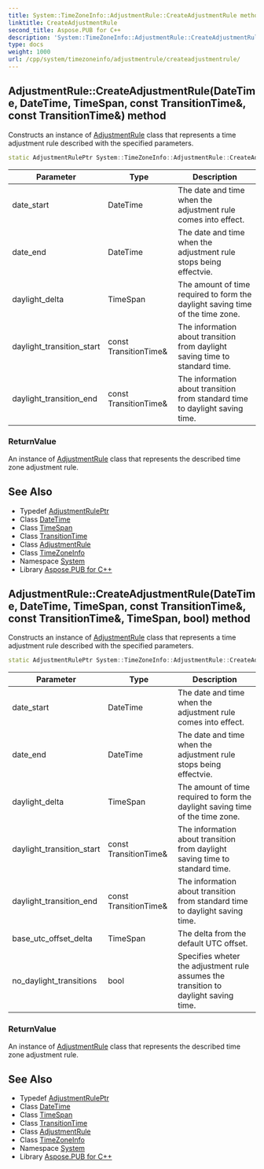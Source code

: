 ```yaml
---
title: System::TimeZoneInfo::AdjustmentRule::CreateAdjustmentRule method
linktitle: CreateAdjustmentRule
second_title: Aspose.PUB for C++
description: 'System::TimeZoneInfo::AdjustmentRule::CreateAdjustmentRule method. Constructs an instance of AdjustmentRule class that represents a time adjustment rule described with the specified parameters in C++.'
type: docs
weight: 1000
url: /cpp/system/timezoneinfo/adjustmentrule/createadjustmentrule/
---
```

## AdjustmentRule::CreateAdjustmentRule(DateTime, DateTime, TimeSpan, const TransitionTime\&, const TransitionTime\&) method


Constructs an instance of [AdjustmentRule](../) class that represents a time adjustment rule described with the specified parameters.

```cpp
static AdjustmentRulePtr System::TimeZoneInfo::AdjustmentRule::CreateAdjustmentRule(DateTime date_start, DateTime date_end, TimeSpan daylight_delta, const TransitionTime &daylight_transition_start, const TransitionTime &daylight_transition_end)
```


| Parameter | Type | Description |
| --- | --- | --- |
| date_start | DateTime | The date and time when the adjustment rule comes into effect. |
| date_end | DateTime | The date and time when the adjustment rule stops being effectvie. |
| daylight_delta | TimeSpan | The amount of time required to form the daylight saving time of the time zone. |
| daylight_transition_start | const TransitionTime\& | The information about transition from daylight saving time to standard time. |
| daylight_transition_end | const TransitionTime\& | The information about transition from standard time to daylight saving time. |

### ReturnValue

An instance of [AdjustmentRule](../) class that represents the described time zone adjustment rule.

## See Also

* Typedef [AdjustmentRulePtr](../../adjustmentruleptr/)
* Class [DateTime](../../../datetime/)
* Class [TimeSpan](../../../timespan/)
* Class [TransitionTime](../../transitiontime/)
* Class [AdjustmentRule](../)
* Class [TimeZoneInfo](../../)
* Namespace [System](../../../)
* Library [Aspose.PUB for C++](../../../../)
## AdjustmentRule::CreateAdjustmentRule(DateTime, DateTime, TimeSpan, const TransitionTime\&, const TransitionTime\&, TimeSpan, bool) method


Constructs an instance of [AdjustmentRule](../) class that represents a time adjustment rule described with the specified parameters.

```cpp
static AdjustmentRulePtr System::TimeZoneInfo::AdjustmentRule::CreateAdjustmentRule(DateTime date_start, DateTime date_end, TimeSpan daylight_delta, const TransitionTime &daylight_transition_start, const TransitionTime &daylight_transition_end, TimeSpan base_utc_offset_delta, bool no_daylight_transitions)
```


| Parameter | Type | Description |
| --- | --- | --- |
| date_start | DateTime | The date and time when the adjustment rule comes into effect. |
| date_end | DateTime | The date and time when the adjustment rule stops being effectvie. |
| daylight_delta | TimeSpan | The amount of time required to form the daylight saving time of the time zone. |
| daylight_transition_start | const TransitionTime\& | The information about transition from daylight saving time to standard time. |
| daylight_transition_end | const TransitionTime\& | The information about transition from standard time to daylight saving time. |
| base_utc_offset_delta | TimeSpan | The delta from the default UTC offset. |
| no_daylight_transitions | bool | Specifies wheter the adjustment rule assumes the transition to daylight saving time. |

### ReturnValue

An instance of [AdjustmentRule](../) class that represents the described time zone adjustment rule.

## See Also

* Typedef [AdjustmentRulePtr](../../adjustmentruleptr/)
* Class [DateTime](../../../datetime/)
* Class [TimeSpan](../../../timespan/)
* Class [TransitionTime](../../transitiontime/)
* Class [AdjustmentRule](../)
* Class [TimeZoneInfo](../../)
* Namespace [System](../../../)
* Library [Aspose.PUB for C++](../../../../)
